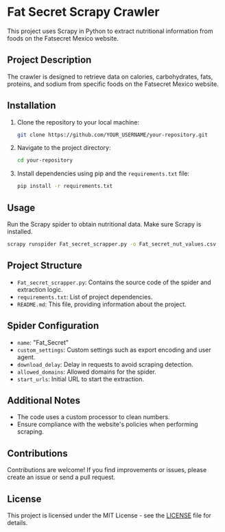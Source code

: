# Fat Secret Scrapy Crawler

This project uses Scrapy in Python to extract nutritional information from foods on the Fatsecret Mexico website.

## Project Description

The crawler is designed to retrieve data on calories, carbohydrates, fats, proteins, and sodium from specific foods on the Fatsecret Mexico website.

## Installation

1. Clone the repository to your local machine:

   ```bash
   git clone https://github.com/YOUR_USERNAME/your-repository.git
   ```

2. Navigate to the project directory:

   ```bash
   cd your-repository
   ```

3. Install dependencies using pip and the `requirements.txt` file:

   ```bash
   pip install -r requirements.txt
   ```

## Usage

Run the Scrapy spider to obtain nutritional data. Make sure Scrapy is installed.

```bash
scrapy runspider Fat_secret_scrapper.py -o Fat_secret_nut_values.csv
```

## Project Structure

- `Fat_secret_scrapper.py`: Contains the source code of the spider and extraction logic.
- `requirements.txt`: List of project dependencies.
- `README.md`: This file, providing information about the project.

## Spider Configuration

- `name`: "Fat_Secret"
- `custom_settings`: Custom settings such as export encoding and user agent.
- `download_delay`: Delay in requests to avoid scraping detection.
- `allowed_domains`: Allowed domains for the spider.
- `start_urls`: Initial URL to start the extraction.

## Additional Notes

- The code uses a custom processor to clean numbers.
- Ensure compliance with the website's policies when performing scraping.

## Contributions

Contributions are welcome! If you find improvements or issues, please create an issue or send a pull request.

## License

This project is licensed under the MIT License - see the [LICENSE](LICENSE) file for details.

